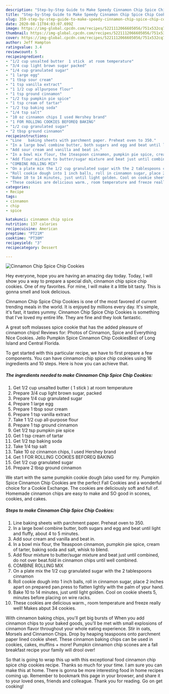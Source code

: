 ```yaml
---
description: "Step-by-Step Guide to Make Speedy Cinnamon Chip Spice Chip Cookies"
title: "Step-by-Step Guide to Make Speedy Cinnamon Chip Spice Chip Cookies"
slug: 359-step-by-step-guide-to-make-speedy-cinnamon-chip-spice-chip-cookies
date: 2020-08-11T04:03:07.699Z
image: https://img-global.cpcdn.com/recipes/5221112066605056/751x532cq70/cinnamon-chip-spice-chip-cookies-recipe-main-photo.jpg
thumbnail: https://img-global.cpcdn.com/recipes/5221112066605056/751x532cq70/cinnamon-chip-spice-chip-cookies-recipe-main-photo.jpg
cover: https://img-global.cpcdn.com/recipes/5221112066605056/751x532cq70/cinnamon-chip-spice-chip-cookies-recipe-main-photo.jpg
author: Jeff Hampton
ratingvalue: 3.4
reviewcount: 5
recipeingredient:
- "1/2 cup unsalted butter  1 stick  at room temperature"
- "3/4 cup light brown sugar packed"
- "1/4 cup granulated sugar"
- "1 large egg"
- "1 tbsp sour cream"
- "1 tsp vanilla extract"
- "1 1/2 cup allpurpose flour"
- "1 tsp ground cinnamon"
- "1/2 tsp pumpkin pie spice"
- "1 tsp cream of tartar"
- "1/2 tsp baking soda"
- "1/4 tsp salt"
- "10 oz cinnamon chips I used Hershey brand"
- "1 FOR ROLLING COOKIES BEFOREQ BAKING"
- "1/2 cup granulated sugar"
- "2 tbsp ground cinnamon"
recipeinstructions:
- "Line   baking sheets with parchment paper. Preheat oven to 350."
- "In a large bowl combine butter, both sugars and egg and beat until light and fluffy, about 4 to 5 minutes."
- "Add sour cream and vanilla and beat in."
- "In a bowl mix flour, the 1teaspoon cinnamon, pumpkin pie spice, cream of tarter, baking soda and salt, whisk to blend."
- "Add flour mixture to butter/sugar mixture and beat just until combined, do not over beat.fold in cinnamon chips until well combined."
- "COMBINE ROLLING MIX"
- "On a plate mix the 1/2 cup granulated sugar with the 2 tablespoons cinnamon"
- "Roll cookie dough into 1 inch balls, roll in cinnamon sugar, place 2 inches apart on prepared pan.press to flatten lightly with the palm of ypur hand."
- "Bake 10 to 14 minutes, just until light golden. Cool on cookie sheets 5, minutes before placing on wire racks."
- "These cookies are delicious warm., room temperature and freeze really well! Makes abput 34 cookies."
categories:
- Recipe
tags:
- cinnamon
- chip
- spice

katakunci: cinnamon chip spice 
nutrition: 137 calories
recipecuisine: American
preptime: "PT21M"
cooktime: "PT30M"
recipeyield: "3"
recipecategory: Dessert

---
```



![Cinnamon Chip Spice Chip Cookies](https://img-global.cpcdn.com/recipes/5221112066605056/751x532cq70/cinnamon-chip-spice-chip-cookies-recipe-main-photo.jpg)

Hey everyone, hope you are having an amazing day today. Today, I will show you a way to prepare a special dish, cinnamon chip spice chip cookies. One of my favorites. For mine, I will make it a little bit tasty. This is gonna smell and look delicious.

Cinnamon Chip Spice Chip Cookies is one of the most favored of current trending meals in the world. It is enjoyed by millions every day. It's simple, it's fast, it tastes yummy. Cinnamon Chip Spice Chip Cookies is something that I've loved my entire life. They are fine and they look fantastic.

A great soft molasses spice cookie that has the added pleasure of cinnamon chips! Reviews for: Photos of Cinnamon, Spice and Everything Nice Cookies. Jello Pumpkin Spice Cinnamon Chip CookiesBest of Long Island and Central Florida.


To get started with this particular recipe, we have to first prepare a few components. You can have cinnamon chip spice chip cookies using 16 ingredients and 10 steps. Here is how you can achieve that.

<!--inarticleads1-->

##### The ingredients needed to make Cinnamon Chip Spice Chip Cookies:

1. Get 1/2 cup unsalted butter ( 1 stick ) at room temperature
1. Prepare 3/4 cup light brown sugar, packed
1. Prepare 1/4 cup granulated sugar
1. Prepare 1 large egg
1. Prepare 1 tbsp sour cream
1. Prepare 1 tsp vanilla extract
1. Take 1 1/2 cup all-purpose flour
1. Prepare 1 tsp ground cinnamon
1. Get 1/2 tsp pumpkin pie spice
1. Get 1 tsp cream of tartar
1. Get 1/2 tsp baking soda
1. Take 1/4 tsp salt
1. Take 10 oz cinnamon chips, I used Hershey brand
1. Get 1 FOR ROLLING COOKIES BEFOREQ BAKING
1. Get 1/2 cup granulated sugar
1. Prepare 2 tbsp ground cinnamon


We start with the same pumpkin cookie dough (also used for my. Pumpkin Spice Cinnamon Chip Cookies are the perfect Fall Cookies and a wonderful choice for a Cookie Exchange. The cookies are deliciously soft and full of. Homemade cinnamon chips are easy to make and SO good in scones, cookies, and cakes. 

<!--inarticleads2-->

##### Steps to make Cinnamon Chip Spice Chip Cookies:

1. Line   baking sheets with parchment paper. Preheat oven to 350.
1. In a large bowl combine butter, both sugars and egg and beat until light and fluffy, about 4 to 5 minutes.
1. Add sour cream and vanilla and beat in.
1. In a bowl mix flour, the 1teaspoon cinnamon, pumpkin pie spice, cream of tarter, baking soda and salt, whisk to blend.
1. Add flour mixture to butter/sugar mixture and beat just until combined, do not over beat.fold in cinnamon chips until well combined.
1. COMBINE ROLLING MIX
1. On a plate mix the 1/2 cup granulated sugar with the 2 tablespoons cinnamon
1. Roll cookie dough into 1 inch balls, roll in cinnamon sugar, place 2 inches apart on prepared pan.press to flatten lightly with the palm of ypur hand.
1. Bake 10 to 14 minutes, just until light golden. Cool on cookie sheets 5, minutes before placing on wire racks.
1. These cookies are delicious warm., room temperature and freeze really well! Makes abput 34 cookies.


With cinnamon baking chips, you&#39;ll get big bursts of When you add cinnamon chips to your baked goods, you&#39;ll be met with small explosions of cinnamon flavor throughout your whole eating experience. Stir in oats, Morsels and Cinnamon Chips. Drop by heaping teaspoons onto parchment paper lined cookie sheet. These cinnamon baking chips can be used in cookies, cakes, muffins + more! Pumpkin cinnamon chip scones are a fall breakfast recipe your family will drool over! 

So that is going to wrap this up with this exceptional food cinnamon chip spice chip cookies recipe. Thanks so much for your time. I am sure you can make this at home. There is gonna be more interesting food in home recipes coming up. Remember to bookmark this page in your browser, and share it to your loved ones, friends and colleague. Thank you for reading. Go on get cooking!
